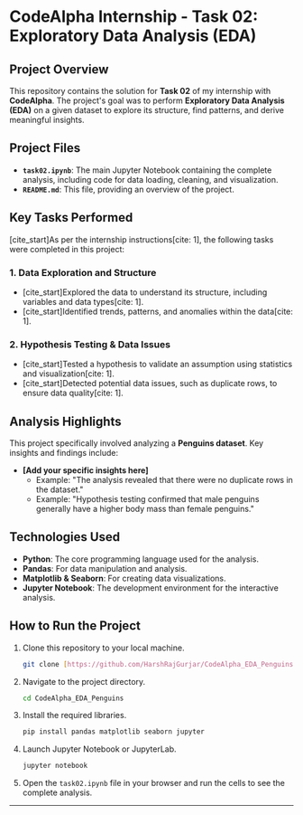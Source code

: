 # CodeAlpha Internship - Task 02: Exploratory Data Analysis (EDA)

## Project Overview

This repository contains the solution for **Task 02** of my internship with **CodeAlpha**. The project's goal was to perform **Exploratory Data Analysis (EDA)** on a given dataset to explore its structure, find patterns, and derive meaningful insights.

## Project Files

* **`task02.ipynb`**: The main Jupyter Notebook containing the complete analysis, including code for data loading, cleaning, and visualization.
* **`README.md`**: This file, providing an overview of the project.

## Key Tasks Performed

[cite_start]As per the internship instructions[cite: 1], the following tasks were completed in this project:

### 1. Data Exploration and Structure
* [cite_start]Explored the data to understand its structure, including variables and data types[cite: 1].
* [cite_start]Identified trends, patterns, and anomalies within the data[cite: 1].

### 2. Hypothesis Testing & Data Issues
* [cite_start]Tested a hypothesis to validate an assumption using statistics and visualization[cite: 1].
* [cite_start]Detected potential data issues, such as duplicate rows, to ensure data quality[cite: 1].

## Analysis Highlights

This project specifically involved analyzing a **Penguins dataset**. Key insights and findings include:

* **[Add your specific insights here]**
    * Example: "The analysis revealed that there were no duplicate rows in the dataset."
    * Example: "Hypothesis testing confirmed that male penguins generally have a higher body mass than female penguins."

## Technologies Used

* **Python**: The core programming language used for the analysis.
* **Pandas**: For data manipulation and analysis.
* **Matplotlib & Seaborn**: For creating data visualizations.
* **Jupyter Notebook**: The development environment for the interactive analysis.

## How to Run the Project

1.  Clone this repository to your local machine.
    ```bash
    git clone [https://github.com/HarshRajGurjar/CodeAlpha_EDA_Penguins.git](https://github.com/HarshRajGurjar/CodeAlpha_EDA_Penguins.git)
    ```
2.  Navigate to the project directory.
    ```bash
    cd CodeAlpha_EDA_Penguins
    ```
3.  Install the required libraries.
    ```bash
    pip install pandas matplotlib seaborn jupyter
    ```
4.  Launch Jupyter Notebook or JupyterLab.
    ```bash
    jupyter notebook
    ```
5.  Open the `task02.ipynb` file in your browser and run the cells to see the complete analysis.

---